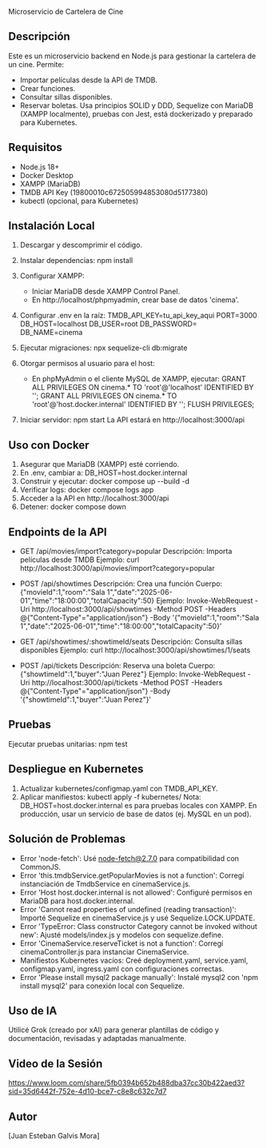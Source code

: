 Microservicio de Cartelera de Cine

Descripción
-----------
Este es un microservicio backend en Node.js para gestionar la cartelera de un cine. Permite:
- Importar películas desde la API de TMDB.
- Crear funciones.
- Consultar sillas disponibles.
- Reservar boletas.
Usa principios SOLID y DDD, Sequelize con MariaDB (XAMPP localmente), pruebas con Jest, está dockerizado y preparado para Kubernetes.

Requisitos
----------
- Node.js 18+
- Docker Desktop
- XAMPP (MariaDB)
- TMDB API Key (19800010c672505994853080d5177380)
- kubectl (opcional, para Kubernetes)

Instalación Local
-----------------
1. Descargar y descomprimir el código.

2. Instalar dependencias:
   npm install

3. Configurar XAMPP:
   - Iniciar MariaDB desde XAMPP Control Panel.
   - En http://localhost/phpmyadmin, crear base de datos 'cinema'.

4. Configurar .env en la raíz:
   TMDB_API_KEY=tu_api_key_aqui
   PORT=3000
   DB_HOST=localhost
   DB_USER=root
   DB_PASSWORD=
   DB_NAME=cinema

5. Ejecutar migraciones:
   npx sequelize-cli db:migrate

6. Otorgar permisos al usuario para el host:
   - En phpMyAdmin o el cliente MySQL de XAMPP, ejecutar:
     GRANT ALL PRIVILEGES ON cinema.* TO 'root'@'localhost' IDENTIFIED BY '';
     GRANT ALL PRIVILEGES ON cinema.* TO 'root'@'host.docker.internal' IDENTIFIED BY '';
     FLUSH PRIVILEGES;

7. Iniciar servidor:
   npm start
   La API estará en http://localhost:3000/api

Uso con Docker
--------------
1. Asegurar que MariaDB (XAMPP) esté corriendo.
2. En .env, cambiar a:
   DB_HOST=host.docker.internal
3. Construir y ejecutar:
   docker compose up --build -d
4. Verificar logs:
   docker compose logs app
5. Acceder a la API en http://localhost:3000/api
6. Detener:
   docker compose down

Endpoints de la API
------------------
- GET /api/movies/import?category=popular
  Descripción: Importa películas desde TMDB
  Ejemplo: curl http://localhost:3000/api/movies/import?category=popular

- POST /api/showtimes
  Descripción: Crea una función
  Cuerpo: {"movieId":1,"room":"Sala 1","date":"2025-06-01","time":"18:00:00","totalCapacity":50}
  Ejemplo: Invoke-WebRequest -Uri http://localhost:3000/api/showtimes -Method POST -Headers @{"Content-Type"="application/json"} -Body '{"movieId":1,"room":"Sala 1","date":"2025-06-01","time":"18:00:00","totalCapacity":50}'

- GET /api/showtimes/:showtimeId/seats
  Descripción: Consulta sillas disponibles
  Ejemplo: curl http://localhost:3000/api/showtimes/1/seats

- POST /api/tickets
  Descripción: Reserva una boleta
  Cuerpo: {"showtimeId":1,"buyer":"Juan Perez"}
  Ejemplo: Invoke-WebRequest -Uri http://localhost:3000/api/tickets -Method POST -Headers @{"Content-Type"="application/json"} -Body '{"showtimeId":1,"buyer":"Juan Perez"}'

Pruebas
-------
Ejecutar pruebas unitarias:
   npm test

Despliegue en Kubernetes
-----------------------
1. Actualizar kubernetes/configmap.yaml con TMDB_API_KEY.
2. Aplicar manifiestos:
   kubectl apply -f kubernetes/
Nota: DB_HOST=host.docker.internal es para pruebas locales con XAMPP. En producción, usar un servicio de base de datos (ej. MySQL en un pod).

Solución de Problemas
---------------------
- Error 'node-fetch': Usé node-fetch@2.7.0 para compatibilidad con CommonJS.
- Error 'this.tmdbService.getPopularMovies is not a function': Corregí instanciación de TmdbService en cinemaService.js.
- Error 'Host host.docker.internal is not allowed': Configuré permisos en MariaDB para host.docker.internal.
- Error 'Cannot read properties of undefined (reading transaction)': Importé Sequelize en cinemaService.js y usé Sequelize.LOCK.UPDATE.
- Error 'TypeError: Class constructor Category cannot be invoked without new': Ajusté models/index.js y modelos con sequelize.define.
- Error 'CinemaService.reserveTicket is not a function': Corregí cinemaController.js para instanciar CinemaService.
- Manifiestos Kubernetes vacíos: Creé deployment.yaml, service.yaml, configmap.yaml, ingress.yaml con configuraciones correctas.
- Error 'Please install mysql2 package manually': Instalé mysql2 con 'npm install mysql2' para conexión local con Sequelize.

Uso de IA
---------
Utilicé Grok (creado por xAI) para generar plantillas de código y documentación, revisadas y adaptadas manualmente.

Video de la Sesión
-----------------
https://www.loom.com/share/5fb0394b652b488dba37cc30b422aed3?sid=35d6442f-752e-4d10-bce7-c8e8c632c7d7

Autor
-----
[Juan Esteban Galvis Mora]